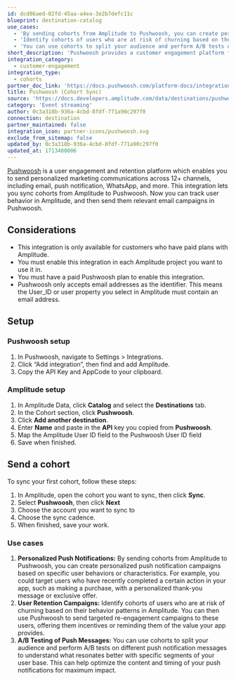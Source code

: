 ```yaml
---
id: dcd86aed-02fd-45aa-a4ea-3e2b7defc11c
blueprint: destination-catalog
use_cases:
  - 'By sending cohorts from Amplitude to Pushwoosh, you can create personalized push notification campaigns based on specific user behaviors or characteristics. For example, you could target users who have recently completed a certain action in your app, such as making a purchase, with a personalized thank-you message or exclusive offer.'
  - 'Identify cohorts of users who are at risk of churning based on their behavior patterns in Amplitude. You can then use Pushwoosh to send targeted re-engagement campaigns to these users, offering them incentives or reminding them of the value your app provides.'
  - 'You can use cohorts to split your audience and perform A/B tests on different push notification messages to understand what resonates better with specific segments of your user base. This can help optimize the content and timing of your push notifications for maximum impact.'
short_description: 'Pushwoosh provides a customer engagement platform for mobile apps and websites and brings together all essential communication tools within one platform.'
integration_category:
  - customer-engagement
integration_type:
  - cohorts
partner_doc_link: 'https://docs.pushwoosh.com/platform-docs/integrations/amplitude-integration'
title: Pushwoosh (Cohort Sync)
source: 'https://docs.developers.amplitude.com/data/destinations/pushwoosh'
category: 'Event streaming'
author: 0c3a318b-936a-4cbd-8fdf-771a90c297f0
connection: destination
partner_maintained: false
integration_icon: partner-icons/pushwoosh.svg
exclude_from_sitemap: false
updated_by: 0c3a318b-936a-4cbd-8fdf-771a90c297f0
updated_at: 1713480006
---
```


[Pushwoosh](https://Pushwoosh.com/) is a user engagement and retention platform which enables you to send personalized marketing communications across 12+ channels, including email, push notification, WhatsApp, and more. This integration lets you sync cohorts from Amplitude to Pushwoosh. Now you can track user behavior in Amplitude, and then send them relevant email campaigns in Pushwoosh.

## Considerations

- This integration is only available for customers who have paid plans with Amplitude.
- You must enable this integration in each Amplitude project you want to use it in.
- You must have a paid Pushwoosh plan to enable this integration.
- Pushwoosh only accepts email addresses as the identifier. This means the User_ID or user property you select in Amplitude must contain an email address.

## Setup

### Pushwoosh setup

1. In Pushwoosh, navigate to Settings > Integrations.
2. Click “Add integration”, then find and add Amplitude.
3. Copy the API Key and AppCode to your clipboard.

### Amplitude setup

1. In Amplitude Data, click **Catalog** and select the **Destinations** tab.
2. In the Cohort section, click **Pushwoosh**.
3. Click **Add another destination**.
4. Enter **Name** and paste in the **API** key you copied from **Pushwoosh**.
5. Map the Amplitude User ID field to the Pushwoosh User ID field
6. Save when finished.

## Send a cohort

To sync your first cohort, follow these steps:

1. In Amplitude, open the cohort you want to sync, then click **Sync**.
2. Select **Pushwoosh**, then click **Next**
3. Choose the account you want to sync to
4. Choose the sync cadence.
5. When finished, save your work.

### Use cases

1. **Personalized Push Notifications:** By sending cohorts from Amplitude to Pushwoosh, you can create personalized push notification campaigns based on specific user behaviors or characteristics. For example, you could target users who have recently completed a certain action in your app, such as making a purchase, with a personalized thank-you message or exclusive offer.
2. **User Retention Campaigns:** Identify cohorts of users who are at risk of churning based on their behavior patterns in Amplitude. You can then use Pushwoosh to send targeted re-engagement campaigns to these users, offering them incentives or reminding them of the value your app provides.
3. **A/B Testing of Push Messages:** You can use cohorts to split your audience and perform A/B tests on different push notification messages to understand what resonates better with specific segments of your user base. This can help optimize the content and timing of your push notifications for maximum impact.
